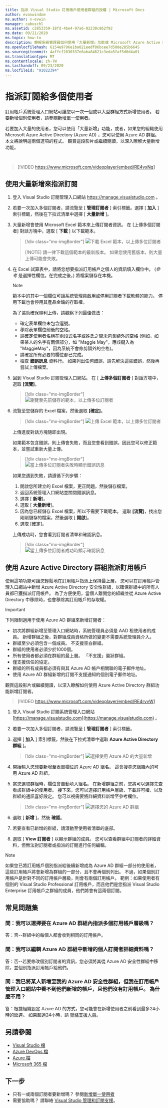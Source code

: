 ```yaml
---
title: 指派 Visual Studio 訂用帳戶使用者群組的授權 | Microsoft Docs
author: evanwindom
ms.author: v-evwin
manager: cabuschl
ms.assetid: c2853359-18fd-4be4-97a6-02230c862f92
ms.date: 09/21/2020
ms.topic: how-to
description: 瞭解系統管理員如何使用「大量新增」功能或 Microsoft Azure Active Directory 群組，將授權指派給多個「訂閱者」
ms.openlocfilehash: 6154e9796e1ba021eedf86bcee7d508e285b6645
ms.sourcegitcommit: 4affcf2830337e6aba84621c3eda5faf5d0d4a01
ms.translationtype: MT
ms.contentlocale: zh-TW
ms.lasthandoff: 09/23/2020
ms.locfileid: "91022394"
---
```

# <a name="assign-subscriptions-to-multiple-users"></a>指派訂閱給多個使用者
訂用帳戶系統管理入口網站可讓您以一次一個或以大型群組方式新增使用者。  若要新增個別使用者，請參閱[新增單一使用者](assign-license.md)。

若要加入大量的使用者，您可以使用「大量新增」功能，或者，如果您的組織使用 Microsoft Azure Active Directory (Azure AD) ，您可以使用 Azure AD 群組。 本文將說明這兩個選項的程式。  觀賞這段影片或繼續閱讀，以深入瞭解大量新增功能。 

<br>

> [!VIDEO https://www.microsoft.com/videoplayer/embed/RE4vxNq]

## <a name="use-bulk-add-to-assign-subscriptions"></a>使用大量新增來指派訂閱
1. 登入 Visual Studio 訂閱管理入口網站 <https://manage.visualstudio.com> 。

1. 若要一次加入多個訂閱者，請流覽至 [ **管理訂閱者** ] 索引標籤。選擇 [ **加入** ] 索引標籤，然後在下拉式清單中選擇 [ **大量新增** ]。  

1. 大量新增會使用 Microsoft Excel 範本來上傳訂閱者資訊。 在 [上傳多個訂閱者] 對話方塊中，選取 [ **下載** ] 以下載範本。
   > [!div class="mx-imgBorder"]
   > ![下載 Excel 範本，以上傳多位訂閱者](media/download-template-upload-subscribers.png "下載空白 Excel 範本以開始大量指派程式。")
   >
   > [!NOTE]
   > 請一律下載這個範本的最新版本。 如果您使用舊版本，則大量上傳可能會失敗。

1. 在 Excel 試算表中，請將您想要指派訂用帳戶之個人的資訊填入欄位中。  (*參考* 是選擇性欄位。在完成之後，) 將檔案儲存在本機。

    > [!NOTE]
    > 範本中的其中一個欄位可讓系統管理員啟用或停用訂閱者下載軟體的能力。  停用下載也會停用其產品金鑰的存取權。

   為了協助確保順利上傳，請觀察下列最佳做法：

    - 確定表單欄位未包含逗號。
    - 移除表單欄位前後的空格。
    - 請確定使用者名稱在兩段式名字或姓氏之間未包含額外的空格 (例如，如果某人的名字有兩個部分，如 "Maggie May"，應該鍵入為 "MaggieMay"，因為系統不會修剪額外的空格)。
    - 請確定所有必要的欄位都已完成。 
    - 檢查 **錯誤訊息** 資料行。  如果列出任何錯誤，請先解決這些錯誤，然後再嘗試上傳檔案。 

1. 回到 Visual Studio 訂閱管理入口網站。 在 [ **上傳多個訂閱者** ] 對話方塊中，選取 **[流覽]**。
   > [!div class="mx-imgBorder"]
   > ![瀏覽至先前儲存的範本，以上傳多位訂閱者](media/bulk-add-browse-saved-template.png "您可以流覽至檔案位置，或將它拖放到此對話方塊中。")

1. 流覽至您儲存的 Excel 檔案，然後選取 **[確定]**。
   > [!div class="mx-imgBorder"]
   > ![上傳 Excel 範本，以上傳多位訂閱者](media/bulk-upload-subscribers.png "包含您資料的範本會出現在這裡。 選取 [確定] 以開始上傳。")

    上傳進度對話方塊隨即出現。

    如果範本包含錯誤，則上傳會失敗，而且您會看到錯誤，因此您可以修正範本，並嘗試重新大量上傳。
   > [!div class="mx-imgBorder"]
   > ![當上傳多位訂閱者失敗時顯示錯誤訊息](_img/assign-license-bulk/bulk-add-upload-failure.png "如果您上傳的檔案包含錯誤，則會出現此訊息。 請解決錯誤，然後再次執行大量新增程式。")

   如果您遇到失敗，請遵循下列步驟：
   1. 開啟您所建立的 Excel 檔案，更正問題，然後儲存檔案。
   0. 返回系統管理入口網站並關閉錯誤訊息。
   0. 選擇 [ **新增**]。
   0. 選取 [ **大量新增**]。
   0. 因為您已經儲存 Excel 檔案，所以不需要下載範本。  選取 **[流覽]**，找出您剛剛儲存的檔案，然後選取 [ **開啟**]。
   0. 選取 [確定]。


    上傳成功時，您會看到訂閱者清單和確認訊息。
   > [!div class="mx-imgBorder"]
   > ![當上傳多位訂閱者成功時顯示確認訊息](_img/assign-license-bulk/bulk-add-upload-success.png "當您的上傳成功完成時，您會收到確認訊息。")

## <a name="use-azure-active-directory-groups-to-assign-subscriptions"></a>使用 Azure Active Directory 群組指派訂用帳戶 
使用這項功能可讓您輕鬆地在訂用帳戶指派上保持最上層。 您可以在訂用帳戶管理入口網站中新增 Azure Active Directory 安全性群組，以確保群組中的所有人員都已獲指派訂用帳戶。 為了方便使用，當個人離開您的組織並從 Azure Active Directory 中移除時，也會移除其訂用帳戶的存取權。 


> [!IMPORTANT]
>
> 下列限制適用于使用 Azure AD 群組來新增訂閱者：
> - 初次將群組新增至管理入口網站時，系統管理員必須是 AAD 租使用者的成員。  新增群組之後，對群組成員資格所做的變更不需要系統管理員介入。 
> - 群組至少必須包含一個成員。  不支援空白群組。
> - 群組的使用者必須少於1000個。 
> - 所有使用者都必須在群組的最上層。  「不支援」巢狀群組。
> - 僅支援信任的協定。
> - 群組的所有成員都必須有與其 Azure AD 帳戶相關聯的電子郵件地址。
> - 使用 Azure AD 群組新增的訂閱不支援通知的個別電子郵件地址。  

觀賞這段影片或繼續閱讀，以深入瞭解如何使用 Azure Active Directory 群組功能新增訂閱者。 
<br>

> [!VIDEO https://www.microsoft.com/videoplayer/embed/RE4rvvW]

1. 登入 Visual Studio 訂閱系統管理入口網站 [https://manage.visualstudio.com](https://manage.visualstudio.com) 。

2. 若要一次加入多個訂閱者，請流覽至 [ **管理訂閱者** ] 索引標籤。

3. 選擇 [ **加入** ] 索引標籤，然後在下拉式清單中選取 **Azure Active Directory 群組** ]。  

   > [!div class="mx-imgBorder"]
   > ![選擇使用 Azure AD 的大量新增](_img/assign-license-bulk/bulk-add-aad.png "選擇 [使用 Azure AD 的大量新增] 功能，從您的 Azure Active Directory 群組提取訂閱者。")

4. 開始輸入您想要新增至表單欄位的 Azure AD 組名。 這會搜尋您組織內的可用 Azure AD 群組。 

5. 當您選取群組時，欄位會自動填入組名。 在新增群組之前，您將可以選擇先查看該群組中的使用者。 接下來，您可以選擇訂用帳戶層級、下載許可權，以及群組的通訊喜好設定。 您可以視需要將詳細資料新增至參考欄位。 

   > [!div class="mx-imgBorder"]
   > ![選擇您的 Azure AD 群組](_img/assign-license-bulk/bulk-add-aad-details.png "選擇您的 Azure AD 組名，以從該群組新增訂閱者。")

6. 選取 [ **新增** ]，然後 **確認**。 

7. 若要查看已新增的群組，請滾動至使用者清單的底部。  

8. 選取 [ **View 訂閱者** ] 以顯示群組的成員。 您可以查看群組中訂閱者的詳細資料，但無法對訂閱者或指派的訂閱進行任何編輯。    

> [!NOTE]
> 如果您已將訂用帳戶個別指派給後續新增成為 Azure AD 群組一部分的使用者，這些訂用帳戶將會新增為群組的一部分，且不會再個別列出。 不過，如果個別訂用帳戶是針對不同的訂用帳戶層級，則會有兩個訂用帳戶。  範例：如果使用者有個別的 Visual Studio Professional 訂用帳戶，而且他們是您指派 Visual Studio Enterprise 訂用帳戶之群組的成員，他們將會有這兩個訂閱。  


## <a name="frequently-asked-questions"></a>常見問題集
### <a name="q-can-i-choose-multiple-subscription-levels-to-be-assigned-within-an-azure-ad-group"></a>問：我可以選擇要在 Azure AD 群組內指派多個訂用帳戶層級嗎？ 
答：否--群組中的每個人都會收到相同的訂用帳戶。 

### <a name="q-can-i-edit-subscriber-details-of-individuals-added-in-an-azure-ad-group"></a>問：我可以編輯 Azure AD 群組中新增的個人訂閱者詳細資料嗎？  
答：否--若要修改個別訂閱者的資訊，您必須將其從 Azure AD 安全性群組中移除，並個別指派訂用帳戶給他們。  

### <a name="q-i-added-someone-to-my-azure-ad-security-group-but-i-dont-see-them-added-in-the-subscriptions-administration-portal-and-they-dont-have-a-subscription-why-not"></a>問：我已將某人新增至我的 Azure AD 安全性群組，但我在訂用帳戶管理入口網站中看不到他們新增的帳戶，且他們沒有訂用帳戶。 為什麼不用？  
答：根據組織設定 Azure AD 的方式，您可能會在新增使用者之前看到最多24小時的延遲。 如果超過24小時，請 [聯絡支援人員](https://visualstudio.microsoft.com/support/support-overview-vs)。  

## <a name="see-also"></a>另請參閱
- [Visual Studio 檔](/visualstudio/)
- [Azure DevOps 檔](/azure/devops/)
- [Azure 檔](/azure/)
- [Microsoft 365 檔](/microsoft-365/)

## <a name="next-steps"></a>下一步
- 只有一或兩個訂閱者要新增嗎？  參閱[新增單一使用者](assign-license.md)
- 需要協助嗎？ 請聯絡 [Visual Studio 管理和訂閱支援](https://visualstudio.microsoft.com/support/support-overview-vs)。
